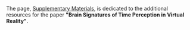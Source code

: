 The page, [Supplementary Materials](https://vrar-lab.github.io/brain-signatures), is dedicated to the additional resources for the paper **"Brain Signatures of Time Perception in Virtual Reality"**.
